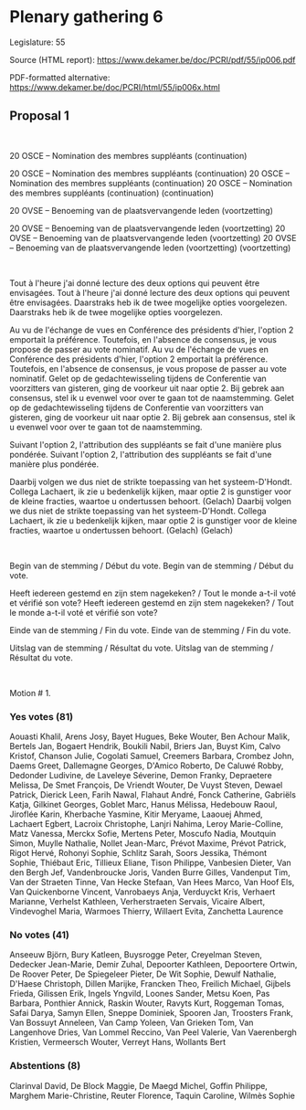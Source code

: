 # Plenary gathering 6

Legislature: 55

Source (HTML report): https://www.dekamer.be/doc/PCRI/pdf/55/ip006.pdf

PDF-formatted alternative: https://www.dekamer.be/doc/PCRI/html/55/ip006x.html

## Proposal 1


 
 

20 OSCE – Nomination des
membres suppléants (continuation)

20 OSCE – Nomination des
membres suppléants (continuation)
20 OSCE – Nomination des
membres suppléants (continuation)
20 OSCE – Nomination des
membres suppléants (continuation)
(continuation)



20 OVSE – Benoeming van de
plaatsvervangende leden (voortzetting)

20 OVSE – Benoeming van de
plaatsvervangende leden (voortzetting)
20 OVSE – Benoeming van de
plaatsvervangende leden (voortzetting)
20 OVSE – Benoeming van de
plaatsvervangende leden (voortzetting)
(voortzetting)



 
 

Tout à l'heure j'ai donné lecture des deux
options qui peuvent être envisagées.
Tout à l'heure j'ai donné lecture des deux
options qui peuvent être envisagées.
Daarstraks heb ik de twee mogelijke opties
voorgelezen.
Daarstraks heb ik de twee mogelijke opties
voorgelezen.
 
 

Au vu de l'échange de vues en Conférence des
présidents d'hier, l'option 2 emportait la préférence. Toutefois, en
l'absence de consensus, je vous propose de passer au vote nominatif.
Au vu de l'échange de vues en Conférence des
présidents d'hier, l'option 2 emportait la préférence. Toutefois, en
l'absence de consensus, je vous propose de passer au vote nominatif.
Gelet op de gedachtewisseling tijdens de
Conferentie van voorzitters van gisteren, ging de voorkeur uit naar
optie 2. Bij gebrek aan consensus, stel ik u evenwel voor over te gaan tot
de naamstemming.
Gelet op de gedachtewisseling tijdens de
Conferentie van voorzitters van gisteren, ging de voorkeur uit naar
optie 2. Bij gebrek aan consensus, stel ik u evenwel voor over te gaan tot
de naamstemming.
 
 

Suivant l'option 2, l'attribution des
suppléants se fait d'une manière plus pondérée.
Suivant l'option 2, l'attribution des
suppléants se fait d'une manière plus pondérée.
 
 

Daarbij volgen we dus niet de strikte
toepassing van het systeem-D'Hondt. Collega Lachaert, ik zie u bedenkelijk
kijken, maar optie 2 is gunstiger voor de kleine fracties, waartoe u
ondertussen behoort. (Gelach)
Daarbij volgen we dus niet de strikte
toepassing van het systeem-D'Hondt. Collega Lachaert, ik zie u bedenkelijk
kijken, maar optie 2 is gunstiger voor de kleine fracties, waartoe u
ondertussen behoort. (Gelach)
(Gelach)

 
 

Begin van de stemming
/ Début du vote.
Begin van de stemming
/ Début du vote.

Heeft
iedereen gestemd en zijn stem nagekeken? / Tout le monde a-t-il voté et vérifié
son vote?
Heeft
iedereen gestemd en zijn stem nagekeken? / Tout le monde a-t-il voté et vérifié
son vote?

Einde van de
stemming / Fin du vote.
Einde van de
stemming / Fin du vote.

Uitslag van de
stemming / Résultat du vote.
Uitslag van de
stemming / Résultat du vote.

 
 


Motion # 1.

### Yes votes (81)

Aouasti Khalil, Arens Josy, Bayet Hugues, Beke Wouter, Ben Achour Malik, Bertels Jan, Bogaert Hendrik, Boukili Nabil, Briers Jan, Buyst Kim, Calvo Kristof, Chanson Julie, Cogolati Samuel, Creemers Barbara, Crombez John, Daems Greet, Dallemagne Georges, D'Amico Roberto, De Caluwé Robby, Dedonder Ludivine, de Laveleye Séverine, Demon Franky, Depraetere Melissa, De Smet François, De Vriendt Wouter, De Vuyst Steven, Dewael Patrick, Dierick Leen, Farih Nawal, Flahaut André, Fonck Catherine, Gabriëls Katja, Gilkinet Georges, Goblet Marc, Hanus Mélissa, Hedebouw Raoul, Jiroflée Karin, Kherbache Yasmine, Kitir Meryame, Laaouej Ahmed, Lachaert Egbert, Lacroix Christophe, Lanjri Nahima, Leroy Marie-Colline, Matz Vanessa, Merckx Sofie, Mertens Peter, Moscufo Nadia, Moutquin Simon, Muylle Nathalie, Nollet Jean-Marc, Prévot Maxime, Prévot Patrick, Rigot Hervé, Rohonyi Sophie, Schlitz Sarah, Soors Jessika, Thémont Sophie, Thiébaut Eric, Tillieux Eliane, Tison Philippe, Vanbesien Dieter, Van den Bergh Jef, Vandenbroucke Joris, Vanden Burre Gilles, Vandenput Tim, Van der Straeten Tinne, Van Hecke Stefaan, Van Hees Marco, Van Hoof Els, Van Quickenborne Vincent, Vanrobaeys Anja, Verduyckt Kris, Verhaert Marianne, Verhelst Kathleen, Verherstraeten Servais, Vicaire Albert, Vindevoghel Maria, Warmoes Thierry, Willaert Evita, Zanchetta Laurence

### No votes (41)

Anseeuw Björn, Bury Katleen, Buysrogge Peter, Creyelman Steven, Dedecker Jean-Marie, Demir Zuhal, Depoorter Kathleen, Depoortere Ortwin, De Roover Peter, De Spiegeleer Pieter, De Wit Sophie, Dewulf Nathalie, D'Haese Christoph, Dillen Marijke, Francken Theo, Freilich Michael, Gijbels Frieda, Gilissen Erik, Ingels Yngvild, Loones Sander, Metsu Koen, Pas Barbara, Ponthier Annick, Raskin Wouter, Ravyts Kurt, Roggeman Tomas, Safai Darya, Samyn Ellen, Sneppe Dominiek, Spooren Jan, Troosters Frank, Van Bossuyt Anneleen, Van Camp Yoleen, Van Grieken Tom, Van Langenhove Dries, Van Lommel Reccino, Van Peel Valerie, Van Vaerenbergh Kristien, Vermeersch Wouter, Verreyt Hans, Wollants Bert

### Abstentions (8)

Clarinval David, De Block Maggie, De Maegd Michel, Goffin Philippe, Marghem Marie-Christine, Reuter Florence, Taquin Caroline, Wilmès Sophie


